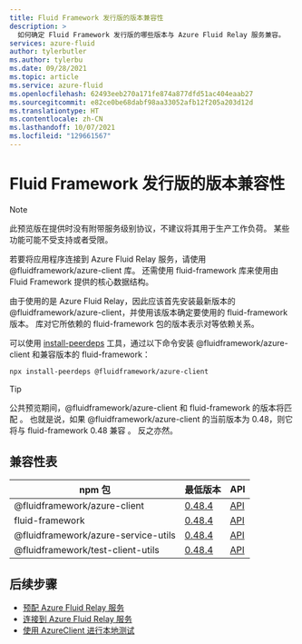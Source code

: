 ```yaml
---
title: Fluid Framework 发行版的版本兼容性
description: >
  如何确定 Fluid Framework 发行版的哪些版本与 Azure Fluid Relay 服务兼容。
services: azure-fluid
author: tylerbutler
ms.author: tylerbu
ms.date: 09/28/2021
ms.topic: article
ms.service: azure-fluid
ms.openlocfilehash: 62493eeb270a171fe874a877dfd51ac404eaab27
ms.sourcegitcommit: e82ce0be68dabf98aa33052afb12f205a203d12d
ms.translationtype: HT
ms.contentlocale: zh-CN
ms.lasthandoff: 10/07/2021
ms.locfileid: "129661567"
---
```

# <a name="version-compatibility-with-fluid-framework-releases"></a>Fluid Framework 发行版的版本兼容性

> [!NOTE]
> 此预览版在提供时没有附带服务级别协议，不建议将其用于生产工作负荷。 某些功能可能不受支持或者受限。

若要将应用程序连接到 Azure Fluid Relay 服务，请使用 @fluidframework/azure-client 库。 还需使用 fluid-framework 库来使用由 Fluid Framework 提供的核心数据结构。

由于使用的是 Azure Fluid Relay，因此应该首先安装最新版本的 @fluidframework/azure-client，并使用该版本确定要使用的 fluid-framework 版本。 库对它所依赖的 fluid-framework 包的版本表示对等依赖关系。

可以使用 [install-peerdeps](https://www.npmjs.com/package/install-peerdeps) 工具，通过以下命令安装 @fluidframework/azure-client 和兼容版本的 fluid-framework：

```bash
npx install-peerdeps @fluidframework/azure-client
```

> [!TIP]
> 公共预览期间，@fluidframework/azure-client 和 fluid-framework 的版本将匹配 。 也就是说，如果 @fluidframework/azure-client 的当前版本为 0.48，则它将与 fluid-framework 0.48 兼容 。 反之亦然。

## <a name="compatibility-table"></a>兼容性表

| npm 包                         | 最低版本 | API                                                              |
| ----------------------------------  | :-------------- | :--------------------------------------------------------------- |
| @fluidframework/azure-client        | [0.48.4][]      | [API](https://fluidframework.com/docs/apis/azure-client/)        |
| fluid-framework                     | [0.48.4][]      | [API](https://fluidframework.com/docs/apis/fluid-framework/)     |
| @fluidframework/azure-service-utils | [0.48.4][]      | [API](https://fluidframework.com/docs/apis/azure-service-utils/) |
| @fluidframework/test-client-utils   | [0.48.4][]      | [API](https://fluidframework.com/docs/apis/test-client-utils/)   |

[0.48.4]: https://fluidframework.com/docs/updates/v0.48/

## <a name="next-steps"></a>后续步骤

- [预配 Azure Fluid Relay 服务](../how-tos/connect-fluid-azure-service.md)
- [连接到 Azure Fluid Relay 服务](../how-tos/connect-fluid-azure-service.md)
- [使用 AzureClient 进行本地测试](../how-tos/local-mode-with-azure-client.md)
